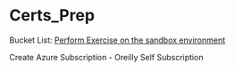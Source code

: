 # Certs_Prep

Bucket List:
[Perform Exercise on the sandbox environment](
https://learn.microsoft.com/en-us/training/modules/create-manage-ai-services/5a-exercise-ai-services?ns-enrollment-type=learningpath&ns-enrollment-id=learn.wwl.get-started-azure-ai)

Create Azure Subscription -
Oreilly 
Self Subscription


